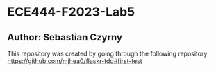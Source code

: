 # ECE444-F2023-Lab5
## Author: Sebastian Czyrny

This repository was created by going through the following repository: https://github.com/mjhea0/flaskr-tdd#first-test
